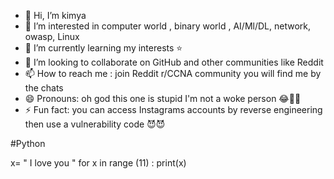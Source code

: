 - 👋 Hi, I’m kimya 
- 👀 I’m interested in computer world , binary world , AI/Ml/DL, network, owasp, Linux
- 🌱 I’m currently learning my interests ⭐
- 💞️ I’m looking to collaborate on GitHub and other communities like Reddit
- 📫 How to reach me : join Reddit r/CCNA community you will find me by the chats
- 😄 Pronouns: oh god this one is stupid I'm not a woke person 😂🤷‍♀️
- ⚡ Fun fact: you can access Instagrams accounts by reverse engineering then use a vulnerability code 😈😈

#Python

x= " I love you " 
for x in range (11) :
    print(x) 



